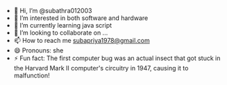 - 👋 Hi, I’m @subathra012003
- 👀 I’m interested in both software and hardware
- 🌱 I’m currently learning java script
- 💞️ I’m looking to collaborate on ...
- 📫 How to reach me subapriya1978@gmail.com
- 😄 Pronouns: she
- ⚡ Fun fact: The first computer bug was an actual insect that got stuck in the Harvard Mark II computer's circuitry in 1947, causing it to malfunction!

<!---
subathra012003/subathra012003 is a ✨ special ✨ repository because its `README.md` (this file) appears on your GitHub profile.
You can click the Preview link to take a look at your changes.
--->
